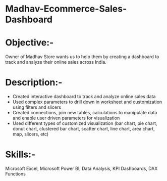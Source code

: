 # Madhav-Ecommerce-Sales-Dashboard
# Objective:-
Owner of Madhav Store wants us to help them by creating a dashboard to track and analyze their online sales across India.
# Description:-
* Created interactive dashboard to track and analyze online sales data
* Used complex parameters to drill down in worksheet and customization using filters and slicers
* Created connections, join new tables, calculations to manipulate data and enable user driven parameters for visualization
* Used different types of customized visualization (bar chart, pie chart, donut chart, clustered bar chart, scatter chart, line chart, area chart, map, slicers, etc)
# Skills:-
Microsoft Excel, Microsoft Power BI, Data Analysis, KPI Dashboards, DAX Functions
